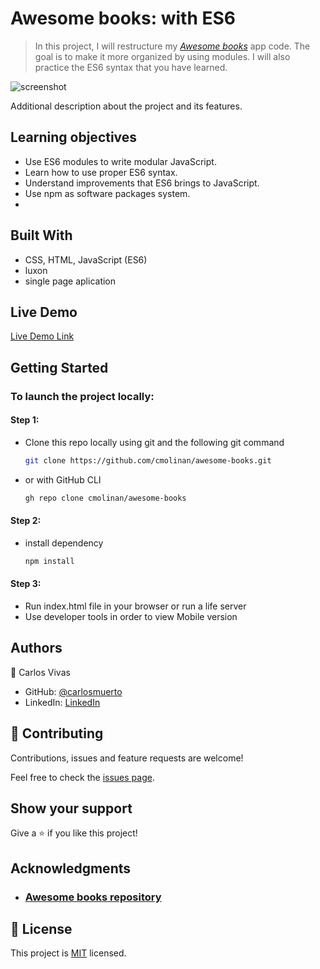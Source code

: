 # Awesome books: with ES6

> In this project, I will restructure my [_Awesome books_](https://github.com/cmolinan/awesome-books) app code. The goal is to make it more organized by using modules. I will also practice the ES6 syntax that you have learned.

![screenshot](https://user-images.githubusercontent.com/34493013/217900016-ed5e3d41-de9a-44ce-8e8d-a2ab2c5e06b8.png)

Additional description about the project and its features.

## Learning objectives

- Use ES6 modules to write modular JavaScript.
- Learn how to use proper ES6 syntax.
- Understand improvements that ES6 brings to JavaScript.
- Use npm as software packages system.
- 
## Built With

- CSS, HTML, JavaScript (ES6)
- luxon
- single page aplication

## Live Demo

[Live Demo Link](https://carlosmuerto.github.io/Awesome-books-ES6/)


## Getting Started

### To launch the project locally:

#### Step 1:
- Clone this repo locally using git and the following git command
	```bash 
	git clone https://github.com/cmolinan/awesome-books.git
	```
- or with GitHub CLI
	```bash
	gh repo clone cmolinan/awesome-books
	```

#### Step 2:

- install dependency
	```bash
	npm install
	```

#### Step 3:

- Run index.html file in your browser or run a life server
- Use developer tools in order to view Mobile version

## Authors

👤 Carlos Vivas

- GitHub: [@carlosmuerto](https://github.com/carlosmuerto)
- LinkedIn: [LinkedIn](https://www.linkedin.com/in/carlos-vivas-818ab831/)

## 🤝 Contributing

Contributions, issues and feature requests are welcome!

Feel free to check the [issues page](issues/).

## Show your support

Give a ⭐️ if you like this project!

## Acknowledgments

- ### [Awesome books repository](https://github.com/cmolinan/awesome-books)

## 📝 License

This project is [MIT](LICENSE.md) licensed.
